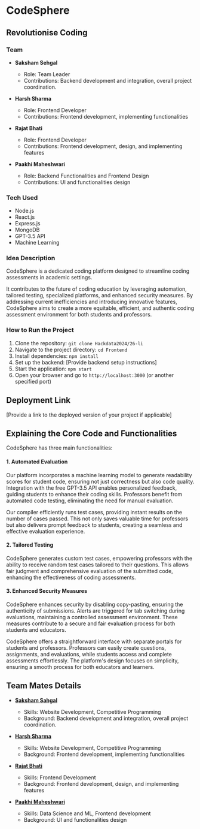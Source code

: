# CodeSphere 
## Revolutionise Coding

### Team

- **Saksham Sehgal**
    - Role: Team Leader
    - Contributions: Backend development and integration, overall project coordination.
- **Harsh Sharma**
    - Role: Frontend Developer
    - Contributions: Frontend development, implementing functionalities

- **Rajat Bhati**
    - Role: Frontend Developer
    - Contributions: Frontend development, design, and implementing features

- **Paakhi Maheshwari**
    - Role: Backend Functionalities and Frontend Design
    - Contributions: UI and functionalities design

### Tech Used

- Node.js
- React.js
- Express.js
- MongoDB
- GPT-3.5 API
- Machine Learning

### Idea Description

CodeSphere is a dedicated coding platform designed to streamline coding assessments in academic settings.

It contributes to the future of coding education by leveraging automation, tailored testing, specialized platforms, and enhanced security measures. By addressing current inefficiencies and introducing innovative features, CodeSphere aims to create a more equitable, efficient, and authentic coding assessment environment for both students and professors.

### How to Run the Project

1. Clone the repository: `git clone Hackdata2024/26-li`
2. Navigate to the project directory: `cd Frontend`
3. Install dependencies: `npm install`
4. Set up the backend: [Provide backend setup instructions]
5. Start the application: `npm start`
6. Open your browser and go to `http://localhost:3000` (or another specified port)

## Deployment Link

[Provide a link to the deployed version of your project if applicable]

## Explaining the Core Code and Functionalities

CodeSphere has three main functionalities:

#### 1. Automated Evaluation
 Our platform incorporates a machine learning model to generate readability scores for student code, ensuring not just correctness but also code quality. Integration with the free GPT-3.5 API enables personalized feedback, guiding students to enhance their coding skills. Professors benefit from automated code testing, eliminating the need for manual evaluation. 
 
 Our compiler efficiently runs test cases, providing instant results on the number of cases passed. This not only saves valuable time for professors but also delivers prompt feedback to students, creating a seamless and effective evaluation experience.

#### 2. Tailored Testing
 CodeSphere generates custom test cases, empowering professors with the ability to receive random test cases tailored to their questions. This allows fair judgment and comprehensive evaluation of the submitted code, enhancing the effectiveness of coding assessments.


#### 3. Enhanced Security Measures
 CodeSphere enhances security by disabling copy-pasting, ensuring the authenticity of submissions. Alerts are triggered for tab switching during evaluations, maintaining a controlled assessment environment. These measures contribute to a secure and fair evaluation process for both students and educators.

CodeSphere offers a straightforward interface with separate portals for students and professors. Professors can easily create questions, assignments, and evaluations, while students access and complete assessments effortlessly. The platform's design focuses on simplicity, ensuring a smooth process for both educators and learners.


## Team Mates Details

- **[Saksham Sahgal](https://www.linkedin.com/in/saksham-sahgal-aaa23b164/)**
    - Skills: Website Development, Competitive Programming
    - Background: Backend development and integration, overall project coordination.
- **[Harsh Sharma](https://www.linkedin.com/in/harshsharma20503)**
    - Skills: Website Development, Competitive Programming
    - Background: Frontend development, implementing functionalities

- **[Rajat Bhati](https://www.linkedin.com/in/rajat-bhati-6a2114216)**
    - Skills: Frontend Development
    - Background: Frontend development, design, and implementing features

- **[Paakhi Maheshwari](https://www.linkedin.com/in/paakhim10)**
    - Skills: Data Science and ML, Frontend development
    - Background: UI and functionalities design